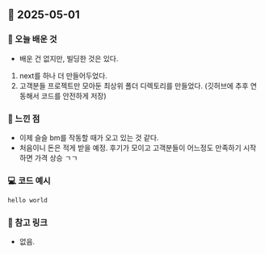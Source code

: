 ## 📅 2025-05-01

### 📌 오늘 배운 것

- 배운 건 없지만, 빌딩한 것은 있다.

1. next를 하나 더 만들어두었다.
2. 고객분들 프로젝트만 모아둔 최상위 폴더 디렉토리를 만들었다. (깃허브에 추후 연동해서 코드를 안전하게 저장)

### 🧠 느낀 점

- 이제 슬슬 bm를 작동할 때가 오고 있는 것 같다.
- 처음이니 돈은 적게 받을 예정. 후기가 모이고 고객분들이 어느정도 만족하기 시작하면 가격 상승 ㄱㄱ

### 💻 코드 예시

```js
hello world
```

### 🔗 참고 링크

- 없음.
